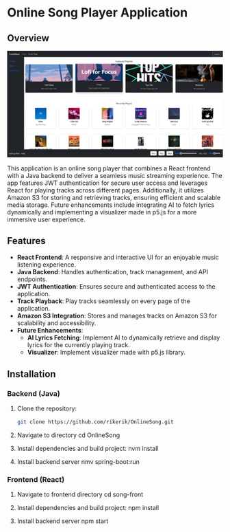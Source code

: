 # Online Song Player Application

## Overview

![Online Song Player](/image.jpg)

This application is an online song player that combines a React frontend with a Java backend to deliver a seamless music streaming experience. The app features JWT authentication for secure user access and leverages React for playing tracks across different pages. Additionally, it utilizes Amazon S3 for storing and retrieving tracks, ensuring efficient and scalable media storage. Future enhancements include integrating AI to fetch lyrics dynamically and implementing a visualizer made in p5.js for a more immersive user experience.

## Features

- **React Frontend**: A responsive and interactive UI for an enjoyable music listening experience.
- **Java Backend**: Handles authentication, track management, and API endpoints.
- **JWT Authentication**: Ensures secure and authenticated access to the application.
- **Track Playback**: Play tracks seamlessly on every page of the application.
- **Amazon S3 Integration**: Stores and manages tracks on Amazon S3 for scalability and accessibility.
- **Future Enhancements**:
  - **AI Lyrics Fetching**: Implement AI to dynamically retrieve and display lyrics for the currently playing track.
  - **Visualizer**: Implement visualizer made with p5.js library.

## Installation

### Backend (Java)

1. Clone the repository:

   ```bash
   git clone https://github.com/rikerik/OnlineSong.git
   ```

2. Navigate to directory
   cd OnlineSong

3. Install dependencies and build project:
   nvm install

4. Install backend server
   nmv spring-boot:run

### Frontend (React)

1. Navigate to frontend directory
   cd song-front

2. Install dependencies and build project:
   npm install

3. Install backend server
   npm start
